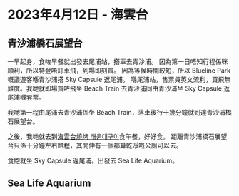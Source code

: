 # 2023年4月12日 - 海雲台

## 青沙浦橋石展望台

一早起身，食咗早餐就出發去尾浦站，撘車去青沙浦。
因為第一日唔知行程係咪順利，所以特登唔訂車飛，到場即刻買。
因為等候時間較短，所以 Blueline Park 嘅議遊客喺青沙浦撘 Sky Capsule 返尾浦。
喺尾浦站，售票員英文流利，買飛無難度。我哋就即場買咗飛坐 Beach Train 去青沙浦同由青沙浦坐 Sky Capsule 返尾浦嘅套票。

我哋第一程由尾浦去青沙浦係坐 Beach Train，落車後行十幾分鐘就到達青沙浦橋石展望台。

之後，我哋就去到[海雲台燒烤 해운대구이](https://place.map.kakao.com/17512978)食午餐，好好食。
距離青沙浦橋石展望台只係十分鐘左右路程，其間仲有一個都算乾淨嘅公厠可以去。

食飽就坐 Sky Capsule 返尾浦。出發去 Sea Life Aquarium。

## Sea Life Aquarium

